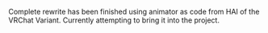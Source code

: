 Complete rewrite has been finished using animator as code from HAI of the VRChat Variant. Currently attempting to bring it into the project. 
